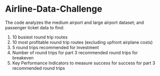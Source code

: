 # Airline-Data-Challenge
The code analyzes the medium airport and large airport dataset; and passenger ticket data to find:
1. 10 busiest round trip routes
2. 10 most profitable round trip routes (excluding upfront airplane costs)
3. 5 round trips recommended for investment
4. Number of round trips for part 3 recommended round trips for breakeven
5. Key Performance Indicators to measure success for success for part 3 recommended round trips
